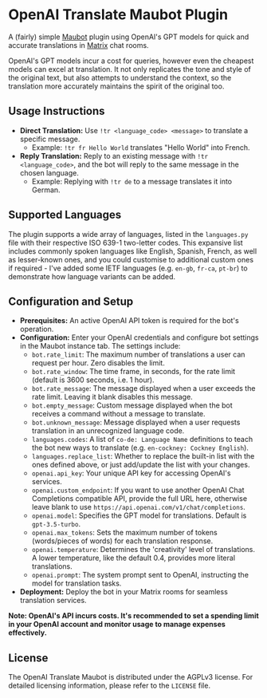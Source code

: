# OpenAI Translate Maubot Plugin

A (fairly) simple [Maubot](https://github.com/maubot/maubot) plugin using OpenAI's GPT models for quick and accurate translations in [Matrix](https://matrix.org/docs/chat_basics/matrix-for-im/) chat rooms.

OpenAI's GPT models incur a cost for queries, however even the cheapest models can excel at translation. It not only replicates the tone and style of the original text, but also attempts to understand the context, so the translation more accurately maintains the spirit of the original too.

## Usage Instructions

- **Direct Translation:** Use `!tr <language_code> <message>` to translate a specific message.
  - Example: `!tr fr Hello World` translates "Hello World" into French.
- **Reply Translation:** Reply to an existing message with `!tr <language_code>`, and the bot will reply to the same message in the chosen language.
  - Example: Replying with `!tr de` to a message translates it into German.

## Supported Languages

The plugin supports a wide array of languages, listed in the `languages.py` file with their respective ISO 639-1 two-letter codes. This expansive list includes commonly spoken languages like English, Spanish, French, as well as lesser-known ones, and you could customise to additional custom ones if required - I've added some IETF languages (e.g. `en-gb`, `fr-ca`, `pt-br`) to demonstrate how language variants can be added.

## Configuration and Setup

- **Prerequisites:** An active OpenAI API token is required for the bot's operation.
- **Configuration:** Enter your OpenAI credentials and configure bot settings in the Maubot instance tab. The settings include:
  - `bot.rate_limit`: The maximum number of translations a user can request per hour. Zero disables the limit.
  - `bot.rate_window`: The time frame, in seconds, for the rate limit (default is 3600 seconds, i.e. 1 hour).
  - `bot.rate_message`: The message displayed when a user exceeds the rate limit. Leaving it blank disables this message.
  - `bot.empty_message`: Custom message displayed when the bot receives a command without a message to translate.
  - `bot.unknown_message`: Message displayed when a user requests translation in an unrecognized language code.
  - `languages.codes`: A list of `co-de: Language Name` definitions to teach the bot new ways to translate (e.g. `en-cockney: Cockney English`).
  - `languages.replace_list`: Whether to replace the built-in list with the ones defined above, or just add/update the list with your changes.
  - `openai.api_key`: Your unique API key for accessing OpenAI's services.
  - `openai.custom_endpoint`: If you want to use another OpenAI Chat Completions compatible API, provide the full URL here, otherwise leave blank to use `https://api.openai.com/v1/chat/completions`.
  - `openai.model`: Specifies the GPT model for translations. Default is `gpt-3.5-turbo`.
  - `openai.max_tokens`: Sets the maximum number of tokens (words/pieces of words) for each translation response.
  - `openai.temperature`: Determines the 'creativity' level of translations. A lower temperature, like the default 0.4, provides more literal translations.
  - `openai.prompt`: The system prompt sent to OpenAI, instructing the model for translation tasks.
- **Deployment:** Deploy the bot in your Matrix rooms for seamless translation services.

**Note: OpenAI's API incurs costs. It's recommended to set a spending limit in your OpenAI account and monitor usage to manage expenses effectively.**

## License

The OpenAI Translate Maubot is distributed under the AGPLv3 license. For detailed licensing information, please refer to the `LICENSE` file.
